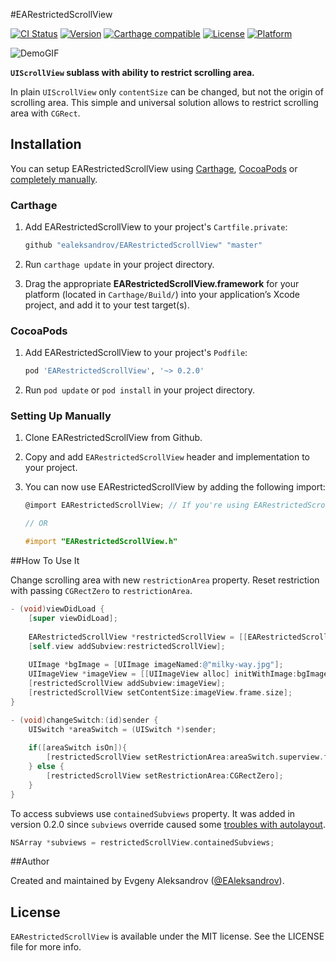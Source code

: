 #EARestrictedScrollView

[![CI Status](http://img.shields.io/travis/ealeksandrov/EARestrictedScrollView.svg?style=flat)](https://travis-ci.org/ealeksandrov/EARestrictedScrollView)
[![Version](https://img.shields.io/cocoapods/v/EARestrictedScrollView.svg?style=flat)](http://cocoadocs.org/docsets/EARestrictedScrollView)
[![Carthage compatible](https://img.shields.io/badge/Carthage-compatible-4BC51D.svg?style=flat)](https://github.com/Carthage/Carthage)
[![License](https://img.shields.io/cocoapods/l/EARestrictedScrollView.svg?style=flat)](http://cocoadocs.org/docsets/EARestrictedScrollView)
[![Platform](https://img.shields.io/cocoapods/p/EARestrictedScrollView.svg?style=flat)](http://cocoadocs.org/docsets/EARestrictedScrollView)

![DemoGIF](https://raw.githubusercontent.com/ealeksandrov/EARestrictedScrollView/master/Demo.gif)

**`UIScrollView` sublass with ability to restrict scrolling area.**

In plain `UIScrollView` only `contentSize` can be changed, but not the origin of scrolling area. This simple and universal solution allows to restrict scrolling area with `CGRect`.

## Installation

You can setup EARestrictedScrollView using [Carthage](https://github.com/Carthage/Carthage), [CocoaPods](http://github.com/CocoaPods/CocoaPods) or [completely manually](#setting-up-manually).

### Carthage

1. Add EARestrictedScrollView to your project's `Cartfile.private`:

	```ruby
	github "ealeksandrov/EARestrictedScrollView" "master"
	```

2. Run `carthage update` in your project directory.
3. Drag the appropriate **EARestrictedScrollView.framework** for your platform (located in `Carthage/Build/`) into your application’s Xcode project, and add it to your test target(s).

### CocoaPods

1. Add EARestrictedScrollView to your project's `Podfile`:

	```ruby
	pod 'EARestrictedScrollView', '~> 0.2.0'
	```

2. Run `pod update` or `pod install` in your project directory.

### Setting Up Manually

1. Clone EARestrictedScrollView from Github.
2. Copy and add `EARestrictedScrollView` header and implementation to your project.
3. You can now use EARestrictedScrollView by adding the following import:

	```objective-c
	@import EARestrictedScrollView; // If you're using EARestrictedScrollView.framework

	// OR

	#import "EARestrictedScrollView.h"
	```

##How To Use It

Change scrolling area with new `restrictionArea` property. Reset restriction with passing `CGRectZero` to `restrictionArea`.

```objective-c
- (void)viewDidLoad {
    [super viewDidLoad];
    
    EARestrictedScrollView *restrictedScrollView = [[EARestrictedScrollView alloc] initWithFrame:self.view.frame];
    [self.view addSubview:restrictedScrollView];
    
    UIImage *bgImage = [UIImage imageNamed:@"milky-way.jpg"];
    UIImageView *imageView = [[UIImageView alloc] initWithImage:bgImage];
    [restrictedScrollView addSubview:imageView];
    [restrictedScrollView setContentSize:imageView.frame.size];
}

- (void)changeSwitch:(id)sender {
    UISwitch *areaSwitch = (UISwitch *)sender;
    
    if([areaSwitch isOn]){
        [restrictedScrollView setRestrictionArea:areaSwitch.superview.frame];
    } else {
        [restrictedScrollView setRestrictionArea:CGRectZero];
    }
}
```

To access subviews use `containedSubviews` property. It was added in version 0.2.0 since `subviews` override caused some [troubles with autolayout](https://github.com/ealeksandrov/EAIntroView/issues/100).

```objective-c
NSArray *subviews = restrictedScrollView.containedSubviews;
```

##Author

Created and maintained by Evgeny Aleksandrov ([@EAleksandrov](https://twitter.com/EAleksandrov)).

## License

`EARestrictedScrollView` is available under the MIT license. See the LICENSE file for more info.
